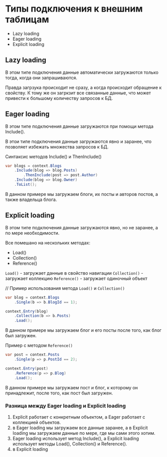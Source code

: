 # Типы подключения к внешним таблицам 
- Lazy loading 
- Eager loading 
- Explicit loading 

## Lazy loading

В этом типе подключения данные автоматически 
загружаются только тогда, когда они запрашиваются.

Правда загрзука происходит не сразу, а когда
происходит обращение к свойству. К тому же 
он загркзит все связанные данные, что может
привести к большому количеству запросов к БД.

## Eager loading

В этом типе подключения данные загружаются
при помощи метода Include().

В этои типе подключения данные загружаются
явно и заранее, что позволяет избежать
множества запросов к БД. 

Синтаксис методов Include() и ThenInclude()

```csharp
var blogs = context.Blogs
    .Include(blog => blog.Posts)
        .ThenInclude(post => post.Author)
    .Include(blog => blog.Owner)
    .ToList();
```

В данном примере мы загружаем блоги, их посты
и авторов постов, а также владельца блога.


## Explicit loading

В этом типе подключения данные загружаются
явно, но не заранее, а по мере необходимости.

Все помешано на нескольких методах:
- Load()
- Collection()
- Reference()

`Load()` - загружает данные в свойство навигации
`Collection()` - загружает коллекцию
`Reference()` - загружает одиночный объект


// Пример использования метода `Load()` и `Collection()` 

```csharp
var blog = context.Blogs
    .Single(b => b.BlogId == 1);

context.Entry(blog)
    .Collection(b => b.Posts)
    .Load();
```

В данном примере мы загружаем блог и его посты
после того, как блог был загружен.

Пример с методом `Reference()`

```csharp
var post = context.Posts
    .Single(p => p.PostId == 2);

context.Entry(post)
    .Reference(p => p.Blog)
    .Load();
```

В данном примере мы загружаем пост и блог, к которому
он принадлежит, после того, как пост был загружен.


### Разница между Eager loading и Explicit loading

1. Explicit работает с конкретным объектом, а Eager
работает с коллекцией объектов.
2. в Eager loading мы загружаем все данные заранее,
а в Explicit loading мы загружаем данные по мере, где мы сами этого хотим.
3. Eager loading использует метод Include(), а Explicit loading
использует методы Load(), Collection() и Reference().
4. в Explicit loading 










